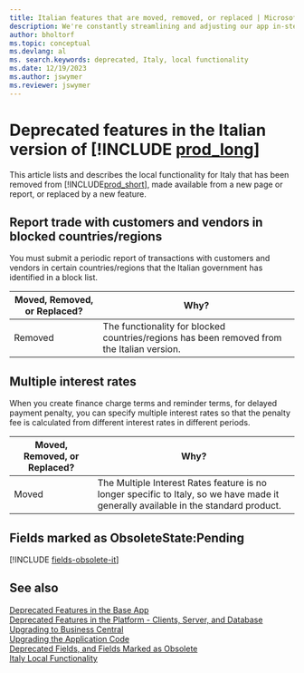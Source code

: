 ```yaml
---
title: Italian features that are moved, removed, or replaced | Microsoft Docs
description: We're constantly streamlining and adjusting our app in-step with market developments. Read about the features for Italy that we have moved, removed, or replaced.
author: bholtorf
ms.topic: conceptual
ms.devlang: al
ms. search.keywords: deprecated, Italy, local functionality
ms.date: 12/19/2023
ms.author: jswymer
ms.reviewer: jswymer
---
```


# Deprecated features in the Italian version of [!INCLUDE [prod_long](../developer/includes/prod_long.md)]
This article lists and describes the local functionality for Italy that has been removed from [!INCLUDE[prod_short](../developer/includes/prod_short.md)], made available from a new page or report, or replaced by a new feature.

## Report trade with customers and vendors in blocked countries/regions
You must submit a periodic report of transactions with customers and vendors in certain countries/regions that the Italian government has identified in a block list.

|Moved, Removed, or Replaced?|Why?|
|----|----|
|Removed| The functionality for blocked countries/regions has been removed from the Italian version.|

## Multiple interest rates
When you create finance charge terms and reminder terms, for delayed payment penalty, you can specify multiple interest rates so that the penalty fee is calculated from different interest rates in different periods.

|Moved, Removed, or Replaced?|Why?|
|----|----|
|Moved| The Multiple Interest Rates feature is no longer specific to Italy, so we have made it generally available in the standard product. |

## Fields marked as ObsoleteState:Pending

[!INCLUDE [fields-obsolete-it](../includes/fields-obsolete-it.md)]

## See also

[Deprecated Features in the Base App](deprecated-features-w1.md)  
[Deprecated Features in the Platform - Clients, Server, and Database](deprecated-features-platform.md)  
[Upgrading to Business Central](upgrading-to-business-central.md)  
[Upgrading the Application Code](upgrading-the-application-code.md)  
[Deprecated Fields, and Fields Marked as Obsolete](deprecated-fields.md)  
[Italy Local Functionality](/dynamics365/business-central/LocalFunctionality/Italy/italy-local-functionality)  
